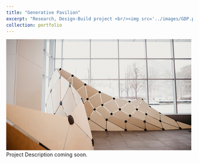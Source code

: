 ```yaml
---
title: "Generative Pavilion"
excerpt: "Research, Design-Build project <br/><img src='../images/GDP.png'>"
collection: portfolio
---
```

![Built](https://github.com/johnnie-nguyen/design/blob/master/images/GDP.png)
<br/>
Project Description coming soon.
